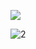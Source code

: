 ![](C:\Users\guoyijin-繁花似锦\Desktop\大二上\计算机系统\notes\1.JPG)

![2](C:\Users\guoyijin-繁花似锦\Desktop\大二上\计算机系统\notes\2.JPG)
